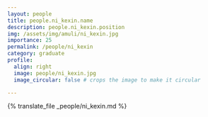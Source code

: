 ```yaml
---
layout: people
title: people.ni_kexin.name
description: people.ni_kexin.position
img: /assets/img/amuli/ni_kexin.jpg
importance: 25
permalink: /people/ni_kexin
category: graduate
profile:
  align: right
  image: people/ni_kexin.jpg
  image_circular: false # crops the image to make it circular

---
```


{% translate_file _people/ni_kexin.md %}